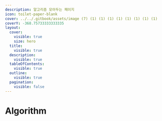 ```yaml
---
description: 알고리즘 모아두는 페이지
icon: toilet-paper-blank
cover: ../../.gitbook/assets/image (7) (1) (1) (1) (1) (1) (1) (1) (1).png
coverY: -368.75733333333335
layout:
  cover:
    visible: true
    size: hero
  title:
    visible: true
  description:
    visible: true
  tableOfContents:
    visible: true
  outline:
    visible: true
  pagination:
    visible: false
---
```


# Algorithm

